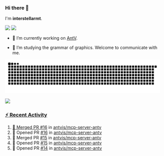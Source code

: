 ### Hi there 👋

I'm **interstellarmt**.

[![](https://img.shields.io/endpoint?url=https://awards.antv.vision/interstellarmt-g2-contributor.json)](https://github.com/antvis/g2)
[![](https://img.shields.io/endpoint?url=https://awards.antv.vision/interstellarmt-gpt-vis-contributor.json)](https://github.com/antvis/gpt-vis)

- 🔭 I’m currently working on [AntV](https://github.com/antvis).

- 📖 I’m studying the grammar of graphics. Welcome to communicate with me.

![](https://raw.githubusercontent.com/interstellarmt/interstellarmt/refs/heads/output/github-contribution-grid-snake.svg)
<div>
  <a href="https://github.com/interstellarmt">
  <img height="180em" src="https://github-readme-stats-eight-theta.vercel.app/api?username=interstellarmt&show_icons=true&include_all_commits=true&count_private=true&theme=tokyonight"/>
</div>
    
### :zap: Recent Activity

<!--START_SECTION:activity-->
1. 🎉 Merged PR [#16](https://github.com/antvis/mcp-server-antv/pull/16) in [antvis/mcp-server-antv](https://github.com/antvis/mcp-server-antv)
2. 💪 Opened PR [#16](https://github.com/antvis/mcp-server-antv/pull/16) in [antvis/mcp-server-antv](https://github.com/antvis/mcp-server-antv)
3. 🎉 Merged PR [#15](https://github.com/antvis/mcp-server-antv/pull/15) in [antvis/mcp-server-antv](https://github.com/antvis/mcp-server-antv)
4. 💪 Opened PR [#15](https://github.com/antvis/mcp-server-antv/pull/15) in [antvis/mcp-server-antv](https://github.com/antvis/mcp-server-antv)
5. 💪 Opened PR [#14](https://github.com/antvis/mcp-server-antv/pull/14) in [antvis/mcp-server-antv](https://github.com/antvis/mcp-server-antv)
<!--END_SECTION:activity-->

